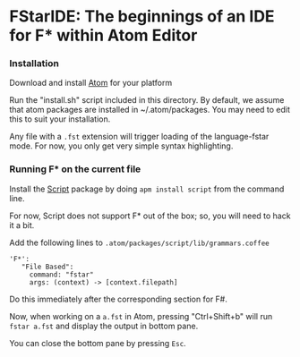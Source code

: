 FStarIDE: The beginnings of an IDE for F* within Atom Editor
============================================================

### Installation

Download and install [Atom] for your platform

[Atom]: https://atom.io/

Run the "install.sh" script included in this directory.
By default, we assume that atom packages are installed in ~/.atom/packages.
You may need to edit this to suit your installation.

Any file with a `.fst` extension will trigger loading of the language-fstar mode.
For now, you only get very simple syntax highlighting.

### Running F* on the current file

Install the [Script] package by doing `apm install script` from the command line.

For now, Script does not support F\* out of the box; so, you will need to hack
it a bit.

Add the following lines to `.atom/packages/script/lib/grammars.coffee`

```
'F*':
   "File Based":
     command: "fstar"
     args: (context) -> [context.filepath]
```

Do this immediately after the corresponding section for F\#.

Now, when working on a `a.fst` in Atom, pressing "Ctrl+Shift+b" will
run `fstar a.fst` and display the output in bottom pane.

You can close the bottom pane by pressing `Esc`.

[Script]: https://atom.io/packages/script
